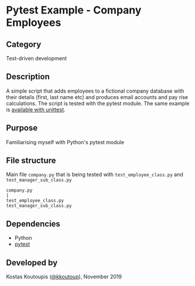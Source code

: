 # Pytest Example - Company Employees

## Category
Test-driven development

## Description
A simple script that adds employees to a fictional company database with their details (first, last name etc) and produces email accounts and pay rise calculations. The script is tested with the pytest module. The same example is [available with unittest](https://github.com/kkoutoup/Unittest-example-company-employees).

## Purpose
Familiarising myself with Python's pytest module

## File structure
Main file `company.py` that is being tested with `test_employee_class.py` and `test_manager_sub_class.py`
```
company.py
|
test_employee_class.py
test_manager_sub_class.py
```

## Dependencies
- Python
- [pytest](https://docs.pytest.org/en/2.8.7/index.html)

## Developed by
Kostas Koutoupis ([@kkoutoup](https://github.com/kkoutoup)), November 2019
